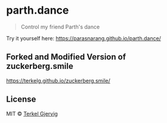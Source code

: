 # parth.dance
> Control my friend Parth's dance

Try it yourself here: https://parasnarang.github.io/parth.dance/


## Forked and Modified Version of zuckerberg.smile

https://terkelg.github.io/zuckerberg.smile/

## License

MIT © [Terkel Gjervig](https://terkel.com)
